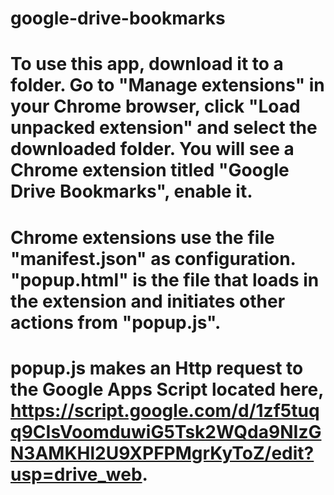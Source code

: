 # google-drive-bookmarks

# To use this app, download it to a folder. Go to "Manage extensions" in your Chrome browser, click "Load unpacked extension" and select the downloaded folder. You will see a Chrome extension titled "Google Drive Bookmarks", enable it. 

# Chrome extensions use the file "manifest.json" as configuration. "popup.html" is the file that loads in the extension and initiates other actions from "popup.js".

# popup.js makes an Http request to the Google Apps Script located here, https://script.google.com/d/1zf5tuqq9CIsVoomduwiG5Tsk2WQda9NIzGN3AMKHl2U9XPFPMgrKyToZ/edit?usp=drive_web. 
